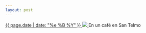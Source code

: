 ```yaml
---
layout: post
---
```


<p>
  <a href="/69">
    <time>{{ page.date | date: "%e %B %Y" }}</time>
    <img src="https://s3.amazonaws.com/life.aaronjgreenberg.com/69.jpg">
  </a>
  En un café en San Telmo
</p>
